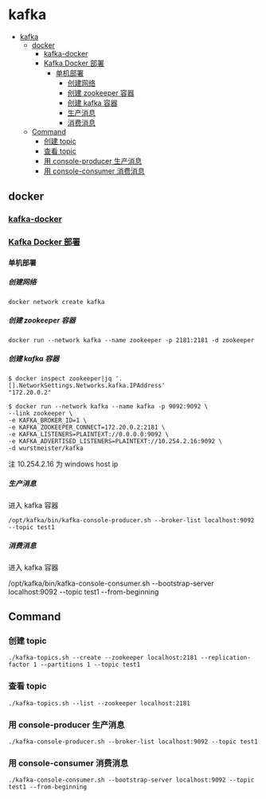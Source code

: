 # kafka

- [kafka](#kafka)
  - [docker](#docker)
    - [kafka-docker](#kafka-docker)
    - [Kafka Docker 部署](#kafka-docker-部署)
      - [单机部署](#单机部署)
        - [创建网络](#创建网络)
        - [创建 zookeeper 容器](#创建-zookeeper-容器)
        - [创建 kafka 容器](#创建-kafka-容器)
        - [生产消息](#生产消息)
        - [消费消息](#消费消息)
  - [Command](#command)
    - [创建 topic](#创建-topic)
    - [查看 topic](#查看-topic)
    - [用 console-producer 生产消息](#用-console-producer-生产消息)
    - [用 console-consumer 消费消息](#用-console-consumer-消费消息)

## docker

### [kafka-docker](https://github.com/wurstmeister/kafka-docker)


### [Kafka Docker 部署](https://www.jianshu.com/p/bacc8eb03c4b)

#### 单机部署

##### 创建网络

    docker network create kafka

##### 创建 zookeeper 容器

    docker run --network kafka --name zookeeper -p 2181:2181 -d zookeeper 

##### 创建 kafka 容器

    $ docker inspect zookeeper|jq '.[].NetworkSettings.Networks.kafka.IPAddress'
    "172.20.0.2"

    $ docker run --network kafka --name kafka -p 9092:9092 \
    --link zookeeper \
    -e KAFKA_BROKER_ID=1 \
    -e KAFKA_ZOOKEEPER_CONNECT=172.20.0.2:2181 \
    -e KAFKA_LISTENERS=PLAINTEXT://0.0.0.0:9092 \
    -e KAFKA_ADVERTISED_LISTENERS=PLAINTEXT://10.254.2.16:9092 \
    -d wurstmeister/kafka

注 10.254.2.16 为 windows host ip

##### 生产消息

进入 kafka 容器

    /opt/kafka/bin/kafka-console-producer.sh --broker-list localhost:9092 --topic test1

##### 消费消息

进入 kafka 容器

/opt/kafka/bin/kafka-console-consumer.sh --bootstrap-server localhost:9092 --topic test1 --from-beginning

## Command

### 创建 topic

    ./kafka-topics.sh --create --zookeeper localhost:2181 --replication-factor 1 --partitions 1 --topic test1

### 查看 topic

    ./kafka-topics.sh --list --zookeeper localhost:2181

### 用 console-producer 生产消息

    ./kafka-console-producer.sh --broker-list localhost:9092 --topic test1

### 用 console-consumer 消费消息

    ./kafka-console-consumer.sh --bootstrap-server localhost:9092 --topic test1 --from-beginning

